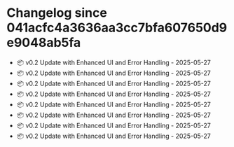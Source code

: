 # Changelog since 041acfc4a3636aa3cc7bfa607650d9e9048ab5fa

- 📦 v0.2 Update with Enhanced UI and Error Handling - 2025-05-27
- 📦 v0.2 Update with Enhanced UI and Error Handling - 2025-05-27
- 📦 v0.2 Update with Enhanced UI and Error Handling - 2025-05-27
- 📦 v0.2 Update with Enhanced UI and Error Handling - 2025-05-27
- 📦 v0.2 Update with Enhanced UI and Error Handling - 2025-05-27
- 📦 v0.2 Update with Enhanced UI and Error Handling - 2025-05-27
- 📦 v0.2 Update with Enhanced UI and Error Handling - 2025-05-27
- 📦 v0.2 Update with Enhanced UI and Error Handling - 2025-05-27